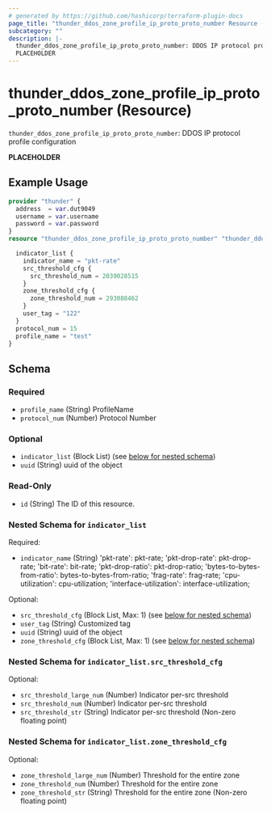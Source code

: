 ```yaml
---
# generated by https://github.com/hashicorp/terraform-plugin-docs
page_title: "thunder_ddos_zone_profile_ip_proto_proto_number Resource - terraform-provider-thunder"
subcategory: ""
description: |-
  thunder_ddos_zone_profile_ip_proto_proto_number: DDOS IP protocol profile configuration
  PLACEHOLDER
---
```


# thunder_ddos_zone_profile_ip_proto_proto_number (Resource)

`thunder_ddos_zone_profile_ip_proto_proto_number`: DDOS IP protocol profile configuration

__PLACEHOLDER__

## Example Usage

```terraform
provider "thunder" {
  address  = var.dut9049
  username = var.username
  password = var.password
}
resource "thunder_ddos_zone_profile_ip_proto_proto_number" "thunder_ddos_zone_profile_ip_proto_proto_number" {

  indicator_list {
    indicator_name = "pkt-rate"
    src_threshold_cfg {
      src_threshold_num = 2039028515
    }
    zone_threshold_cfg {
      zone_threshold_num = 293088462
    }
    user_tag = "122"
  }
  protocol_num = 15
  profile_name = "test"
}
```

<!-- schema generated by tfplugindocs -->
## Schema

### Required

- `profile_name` (String) ProfileName
- `protocol_num` (Number) Protocol Number

### Optional

- `indicator_list` (Block List) (see [below for nested schema](#nestedblock--indicator_list))
- `uuid` (String) uuid of the object

### Read-Only

- `id` (String) The ID of this resource.

<a id="nestedblock--indicator_list"></a>
### Nested Schema for `indicator_list`

Required:

- `indicator_name` (String) 'pkt-rate': pkt-rate; 'pkt-drop-rate': pkt-drop-rate; 'bit-rate': bit-rate; 'pkt-drop-ratio': pkt-drop-ratio; 'bytes-to-bytes-from-ratio': bytes-to-bytes-from-ratio; 'frag-rate': frag-rate; 'cpu-utilization': cpu-utilization; 'interface-utilization': interface-utilization;

Optional:

- `src_threshold_cfg` (Block List, Max: 1) (see [below for nested schema](#nestedblock--indicator_list--src_threshold_cfg))
- `user_tag` (String) Customized tag
- `uuid` (String) uuid of the object
- `zone_threshold_cfg` (Block List, Max: 1) (see [below for nested schema](#nestedblock--indicator_list--zone_threshold_cfg))

<a id="nestedblock--indicator_list--src_threshold_cfg"></a>
### Nested Schema for `indicator_list.src_threshold_cfg`

Optional:

- `src_threshold_large_num` (Number) Indicator per-src threshold
- `src_threshold_num` (Number) Indicator per-src threshold
- `src_threshold_str` (String) Indicator per-src threshold (Non-zero floating point)


<a id="nestedblock--indicator_list--zone_threshold_cfg"></a>
### Nested Schema for `indicator_list.zone_threshold_cfg`

Optional:

- `zone_threshold_large_num` (Number) Threshold for the entire zone
- `zone_threshold_num` (Number) Threshold for the entire zone
- `zone_threshold_str` (String) Threshold for the entire zone (Non-zero floating point)


